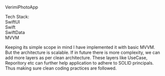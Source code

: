 VerimiPhotoApp

Tech Stack:   
SwiftUI    
Swift    
SwiftData    
MVVM    

Keeping its simple scope in mind I have implemented it with basic MVVM. But the architecture is scalable. 
If in future there is more complexity, we can add more layers as per clean architecture. These layers like UseCase, Reporitory etc can further help application to adhere to SOLID principals. Thus making sure clean coding practices are followed.

